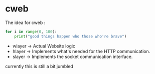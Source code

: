 # cweb

The idea for cweb :

```python
for i in range(0, 100):
    print("good things happen who those who're brave")
```

* wlayer -> Actual Website logic
* hlayer -> Implements what's needed for the HTTP communication.
* slayer -> Implements the socket communication interface. 

currently this is still a bit jumbled
